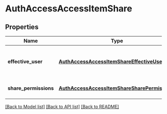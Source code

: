# AuthAccessAccessItemShare

## Properties
Name | Type | Description | Notes
------------ | ------------- | ------------- | -------------
**effective_user** | [**AuthAccessAccessItemShareEffectiveUser**](AuthAccessAccessItemShareEffectiveUser.md) | Returns the effective user based on share settings. | [optional] 
**share_permissions** | [**AuthAccessAccessItemShareSharePermissions**](AuthAccessAccessItemShareSharePermissions.md) | Specifies share permissions. | [optional] 

[[Back to Model list]](../README.md#documentation-for-models) [[Back to API list]](../README.md#documentation-for-api-endpoints) [[Back to README]](../README.md)


